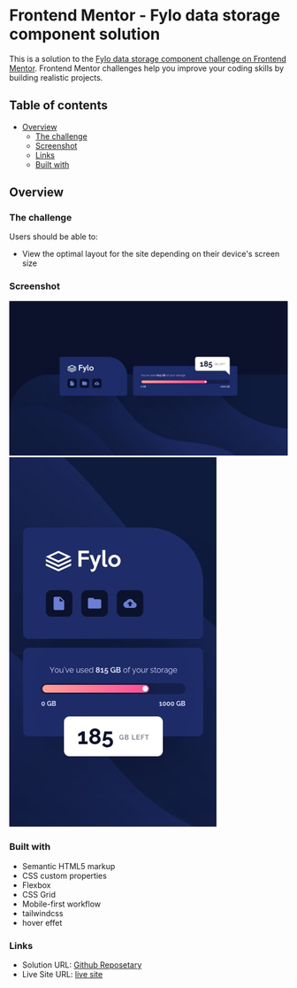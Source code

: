 # Frontend Mentor - Fylo data storage component solution

This is a solution to the [Fylo data storage component challenge on Frontend Mentor](https://www.frontendmentor.io/challenges/fylo-data-storage-component-1dZPRbV5n). Frontend Mentor challenges help you improve your coding skills by building realistic projects. 

## Table of contents

- [Overview](#overview)
  - [The challenge](#the-challenge)
  - [Screenshot](#screenshot)
  - [Links](#links)
  - [Built with](#built-with)

## Overview

### The challenge

Users should be able to:

- View the optimal layout for the site depending on their device's screen size

### Screenshot

![](./assets/design/desktop-design.jpg)
![](./assets/design/mobile-design.jpg)

### Built with

- Semantic HTML5 markup
- CSS custom properties
- Flexbox
- CSS Grid
- Mobile-first workflow
- tailwindcss
- hover effet

### Links

- Solution URL: [Github Reposetary]([https://github.com/sourabh-yalagod/Fylo-date-storage-component/actions/runs/7193880332](https://github.com/sourabh-yalagod/Fylo-date-storage-component))
- Live Site URL: [live site](https://sourabh-yalagod.github.io/Fylo-date-storage-component/)

